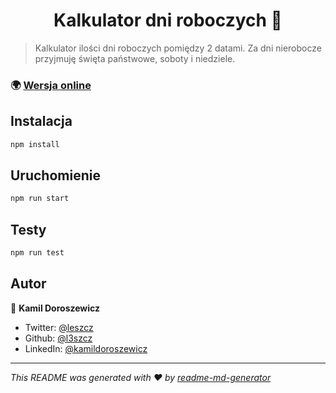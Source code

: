 <h1 align="center">Kalkulator dni roboczych 📅</h1>

> Kalkulator ilości dni roboczych pomiędzy 2 datami. Za dni nierobocze przyjmuję święta państwowe, soboty i niedziele.

### 🌍 [Wersja online](https://kalkulatordniroboczych.pl/)

## Instalacja

```sh
npm install
```

## Uruchomienie

```sh
npm run start
```

## Testy

```sh
npm run test
```

## Autor

👤 **Kamil Doroszewicz**

- Twitter: [@leszcz](https://twitter.com/leszcz)
- Github: [@l3szcz](https://github.com/l3szcz)
- LinkedIn: [@kamildoroszewicz](https://linkedin.com/in/kamildoroszewicz)

---

_This README was generated with ❤️ by [readme-md-generator](https://github.com/kefranabg/readme-md-generator)_
